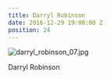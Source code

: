 ```yaml
---
title: Darryl Robinson
date: 2016-12-29 19:08:00 Z
position: 24
---
```


![darryl_robinson_07.jpg](/uploads/darryl_robinson_07.jpg)

Darryl Robinson